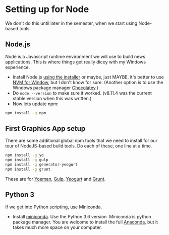 
# Setting up for Node

We don't do this until later in the semester, when we start using Node-based tools.

## Node.js

Node is a Javascript runtime environment we will use to build news applications. This is where things get really dicey with my Windows experience.

* Install Node.js [using the installer](https://nodejs.org/en/download/) or maybe, just MAYBE, it's better to use [NVM for Window](https://danielarancibia.wordpress.com/2017/03/28/install-or-upgrade-nodejs-with-nvm-for-windows/), but I don't know for sure. (Another option is to use the Windows package manager [Chocolatey](https://nodejs.org/en/download/package-manager/#windows).)
* Do `node --version` to make sure it worked. (v8.11.4 was the current stable version when this was written.)
* Now lets update npm:

```bash
npm install -g npm
```

## First Graphics App setup

There are some additional global npm tools that we need to install for our tour of NodeJS-based build tools. Do each of these, one line at a time.

```bash
npm install -g yo
npm install -g gulp
npm install -g generator-yeogurt
npm install -g grunt
```

These are for [Yoeman](http://yeoman.io/), [Gulp](https://gulpjs.com/), [Yeogurt](https://github.com/larsonjj/generator-yeogurt) and [Grunt](https://gruntjs.com/).

## Python 3

If we get into Python scripting, use Miniconda.

* Install [miniconda](https://conda.io/miniconda.html). Use the Python 3.6 version. Miniconda is python package manager. You are welcome to install the full [Anaconda](https://conda.io/docs/user-guide/install/index.html), but it takes much more space on your computer.
